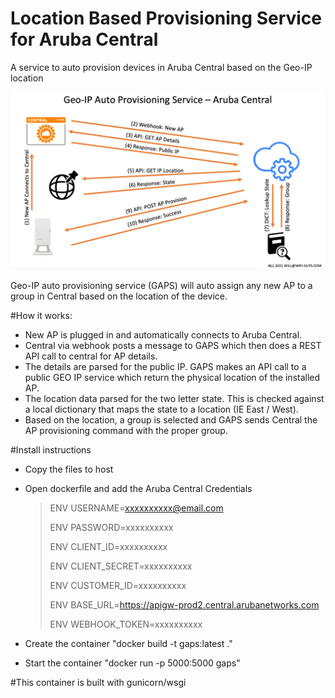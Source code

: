 # Location Based Provisioning Service for Aruba Central
A service to auto provision devices in Aruba Central based on the Geo-IP location

![GAPS](https://github.com/WifiGuyWill/Geo-Auto-Provsioning-Service/blob/GAPS-Container/img/GAPS.jpg?raw=true "GAPS")

Geo-IP auto provisioning service (GAPS) will auto assign any new AP to a group in Central based on the location of the device.

#How it works:

* New AP is plugged in and automatically connects to Aruba Central. 
* Central via webhook posts a message to GAPS which then does a REST API call to central for AP details. 
* The details are parsed for the public IP. GAPS makes an API call to a public GEO IP service which return the physical location of the installed AP. 
* The location data parsed for the two letter state. This is checked against a local dictionary that maps the state to a location (IE East / West). 
* Based on the location, a group is selected and GAPS sends Central the AP provisioning command with the proper group.

#Install instructions
* Copy the files to host
* Open dockerfile and add the Aruba Central Credentials

  > ENV USERNAME=xxxxxxxxxx@email.com
  > 
  > ENV PASSWORD=xxxxxxxxxx
  > 
  > ENV CLIENT_ID=xxxxxxxxxx
  > 
  > ENV CLIENT_SECRET=xxxxxxxxxx
  > 
  > ENV CUSTOMER_ID=xxxxxxxxxx
  > 
  > ENV BASE_URL=https://apigw-prod2.central.arubanetworks.com
  > 
  > ENV WEBHOOK_TOKEN=xxxxxxxxxx

* Create the container "docker build -t gaps:latest ."
* Start the container "docker run -p 5000:5000 gaps"

#This container is built with gunicorn/wsgi
